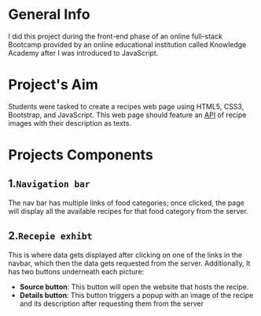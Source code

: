 # General Info
I did this project during the front-end phase of an online full-stack Bootcamp provided by an online educational institution called Knowledge Academy after I was introduced to JavaScript.
# Project's Aim
Students were tasked to create a recipes web page using HTML5, CSS3, Bootstrap, and JavaScript. This web page should feature an [API](https://forkify-api.herokuapp.com/) of recipe images with their description as texts. 
# Projects Components
## 1.`Navigation bar`
The nav bar has multiple links of food categories; once clicked, the page will display all the available recipes for that food category from the server. 
## 2.`Recepie exhibt`
This is where data gets displayed after clicking on one of the links in the navbar, which then the data gets requested from the server. Additionally, It has two buttons underneath each picture:
* **Source button**: This button will open the website that hosts the recipe.
* **Details button**: This button triggers a popup with an image of the recipe and its description after requesting them from the server

